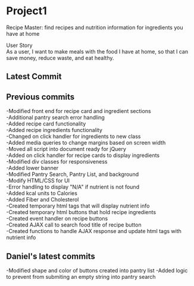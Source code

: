 # Project1  
Recipe Master: find recipes and nutrition information for ingredients you have at home

User Story  
As a user, I want to make meals with the food I have at home, so that I can save money, reduce waste, and eat healthy.   


## Latest Commit  

## Previous commits  
-Modified front end for recipe card and ingredient sections  
-Additional pantry search error handling  
-Added recipe card functionality  
-Added recipe ingredients functionality  
-Changed on click handler for ingredients to new class  
-Added media queries to change margins based on screen width  
-Moved all script into document ready for jQuery  
-Added on click handler for recipe cards to display ingredients   
-Modified div classes for responsiveness  
-Added lower banner  
-Modified Pantry Search, Pantry List, and background  
-Modify HTML/CSS for UI  
-Error handling to display "N/A" if nutrient is not found  
-Added kcal units to Calories  
-Added Fiber and Cholesterol  
-Created temporary html tags that will display nutrient info  
-Created temporary html buttons that hold recipe ingredients  
-Created event handler on recipe buttons  
-Created AJAX call to search food title of recipe button  
-Created functions to handle AJAX response and update html tags with nutrient info

## Daniel's latest commits

-Modified shape and color of buttons created into pantry list
-Added logic to prevent from submiting an empty string into pantry search
